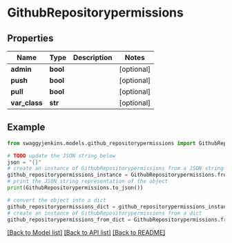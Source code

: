 # GithubRepositorypermissions


## Properties

Name | Type | Description | Notes
------------ | ------------- | ------------- | -------------
**admin** | **bool** |  | [optional] 
**push** | **bool** |  | [optional] 
**pull** | **bool** |  | [optional] 
**var_class** | **str** |  | [optional] 

## Example

```python
from swaggyjenkins.models.github_repositorypermissions import GithubRepositorypermissions

# TODO update the JSON string below
json = "{}"
# create an instance of GithubRepositorypermissions from a JSON string
github_repositorypermissions_instance = GithubRepositorypermissions.from_json(json)
# print the JSON string representation of the object
print(GithubRepositorypermissions.to_json())

# convert the object into a dict
github_repositorypermissions_dict = github_repositorypermissions_instance.to_dict()
# create an instance of GithubRepositorypermissions from a dict
github_repositorypermissions_from_dict = GithubRepositorypermissions.from_dict(github_repositorypermissions_dict)
```
[[Back to Model list]](../README.md#documentation-for-models) [[Back to API list]](../README.md#documentation-for-api-endpoints) [[Back to README]](../README.md)


